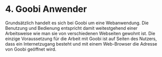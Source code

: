 # 4. Goobi Anwender

Grundsätzlich handelt es sich bei Goobi um eine Webanwendung. Die Benutzung und Bedienung entspricht damit weitestgehend einer Arbeitsweise wie man sie von verschiedenen Webseiten gewohnt ist. Die einzige Voraussetzung für die Arbeit mit Goobi ist auf Seiten des Nutzers, dass ein Internetzugang besteht und mit einem Web-Browser die Adresse von Goobi geöffnet wird.

